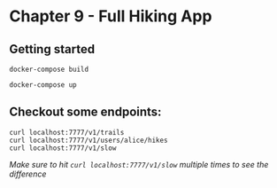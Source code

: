 # Chapter 9 - Full Hiking App

## Getting started

```
docker-compose build
```

```
docker-compose up
```

## Checkout some endpoints:

```
curl localhost:7777/v1/trails
curl localhost:7777/v1/users/alice/hikes
curl localhost:7777/v1/slow
```

_Make sure to hit `curl localhost:7777/v1/slow` multiple times to see the difference_
